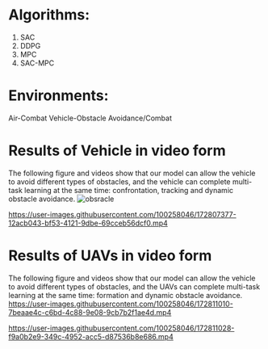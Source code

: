 # Algorithms:
1. SAC 
2. DDPG
3. MPC
4. SAC-MPC

    
# Environments:
Air-Combat
Vehicle-Obstacle Avoidance/Combat


# Results of Vehicle in video form
The following figure and videos show that our model can allow the vehicle to avoid different types of obstacles, and the vehicle can complete multi-task learning at the same time: confrontation, tracking and dynamic obstacle avoidance.
![obsracle](https://user-images.githubusercontent.com/100258046/172806907-485cda0e-9c6c-420c-9f00-22544bee8df7.png)

https://user-images.githubusercontent.com/100258046/172807377-12acb043-bf53-4121-9dbe-69cceb56dcf0.mp4




# Results of UAVs in video form
The following figure and videos show that our model can allow the vehicle to avoid different types of obstacles, and the UAVs can complete multi-task learning at the same time: formation and dynamic obstacle avoidance.
https://user-images.githubusercontent.com/100258046/172811010-7beaae4c-c6bd-4c88-9e08-9cb7b2f1ae4d.mp4


https://user-images.githubusercontent.com/100258046/172811028-f9a0b2e9-349c-4952-acc5-d87536b8e686.mp4
